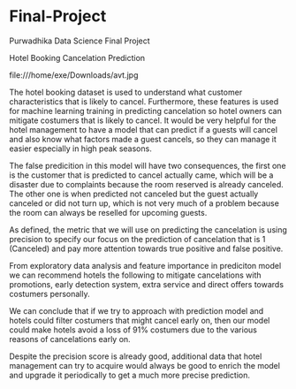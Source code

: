 # Final-Project
Purwadhika Data Science Final Project

Hotel Booking Cancelation Prediction

 file:///home/exe/Downloads/avt.jpg

The hotel booking dataset is used to understand what customer characteristics that is likely to cancel. Furthermore, these features is used for machine learning training in predicting cancelation so hotel owners can mitigate costumers that is likely to cancel. It would be very helpful for the hotel management to have a model that can predict if a guests will cancel and also know what factors made a guest cancels, so they can manage it easier especially in high peak seasons.

The false predicition in this model will have two consequences, the first one is the customer that is predicted to cancel actually came, which will be a disaster due to complaints because the room reserved is already canceled. The other one is when predicted not canceled but the guest actually canceled or did not turn up, which is not very much of a problem because the room can always be reselled for upcoming guests.

As defined, the metric that we will use on predicting the cancelation is using precision to specify our focus on the prediction of cancelation that is 1 (Canceled) and pay more attention towards true positive and false positive.

From exploratory data analysis and feature importance in prediciton model we can recommend hotels the following to mitigate cancelations with promotions, early detection system, extra service and direct offers towards costumers personally.

We can conclude that if we try to approach with prediction model and hotels could filter costumers that might cancel early on, then our model could make hotels avoid a loss of 91% costumers due to the various reasons of cancelations early on. 

Despite the precision score is already good, additional data that hotel management can try to acquire would always be good to enrich the model and upgrade it periodically to get a much more precise prediction.
